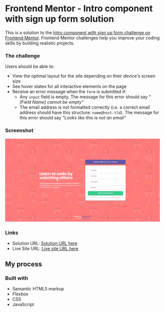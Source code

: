 # Frontend Mentor - Intro component with sign up form solution

This is a solution to the [Intro component with sign up form challenge on Frontend Mentor](https://www.frontendmentor.io/challenges/intro-component-with-signup-form-5cf91bd49edda32581d28fd1). Frontend Mentor challenges help you improve your coding skills by building realistic projects. 



### The challenge

Users should be able to:

- View the optimal layout for the site depending on their device's screen size
- See hover states for all interactive elements on the page
- Receive an error message when the `form` is submitted if:
  - Any `input` field is empty. The message for this error should say *"[Field Name] cannot be empty"*
  - The email address is not formatted correctly (i.e. a correct email address should have this structure: `name@host.tld`). The message for this error should say *"Looks like this is not an email"*

### Screenshot

![](./images/screenshot.png)


### Links

- Solution URL: [Solution URL here](https://github.com/jordanheve/Intro-component-with-sign-up-form)
- Live Site URL: [Live site URL here](https://jordanheve.github.io/Intro-component-with-sign-up-form/)

## My process

### Built with

- Semantic HTML5 markup
- Flexbox
- CSS
- JavaScript

